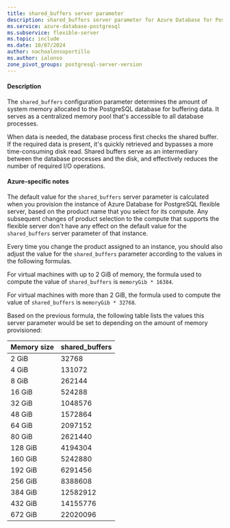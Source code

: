 ```yaml
---
title: shared_buffers server parameter
description: shared_buffers server parameter for Azure Database for PostgreSQL flexible server.
ms.service: azure-database-postgresql
ms.subservice: flexible-server
ms.topic: include
ms.date: 10/07/2024
author: nachoalonsoportillo
ms.author: ialonso
zone_pivot_groups: postgresql-server-version
---
```

#### Description

The `shared_buffers` configuration parameter determines the amount of system memory allocated to the PostgreSQL database for buffering data. It serves as a centralized memory pool that's accessible to all database processes.

When data is needed, the database process first checks the shared buffer. If the required data is present, it's quickly retrieved and bypasses a more time-consuming disk read. Shared buffers serve as an intermediary between the database processes and the disk, and effectively reduces the number of required I/O operations.

#### Azure-specific notes
The default value for the `shared_buffers` server parameter is calculated when you provision the instance of Azure Database for PostgreSQL flexible server, based on the product name that you select for its compute. Any subsequent changes of product selection to the compute that supports the flexible server don't have any effect on the default value for the `shared_buffers` server parameter of that instance.

Every time you change the product assigned to an instance, you should also adjust the value for the `shared_buffers` parameter according to the values in the following formulas.

For virtual machines with up to 2 GiB of memory, the formula used to compute the value of `shared_buffers` is `memoryGib * 16384`.

For virtual machines with more than 2 GiB, the formula used to compute the value of `shared_buffers` is `memoryGib * 32768`.

Based on the previous formula, the following table lists the values this server parameter would be set to depending on the amount of memory provisioned:

| Memory size | shared_buffers |
| ----------- | -------------- |
|       2 GiB |         32768  |
|       4 GiB |        131072  |
|       8 GiB |        262144  |
|      16 GiB |        524288  |
|      32 GiB |       1048576  |
|      48 GiB |       1572864  |
|      64 GiB |       2097152  |
|      80 GiB |       2621440  |
|     128 GiB |       4194304  |
|     160 GiB |       5242880  |
|     192 GiB |       6291456  |
|     256 GiB |       8388608  |
|     384 GiB |      12582912  |
|     432 GiB |      14155776  |
|     672 GiB |      22020096  |